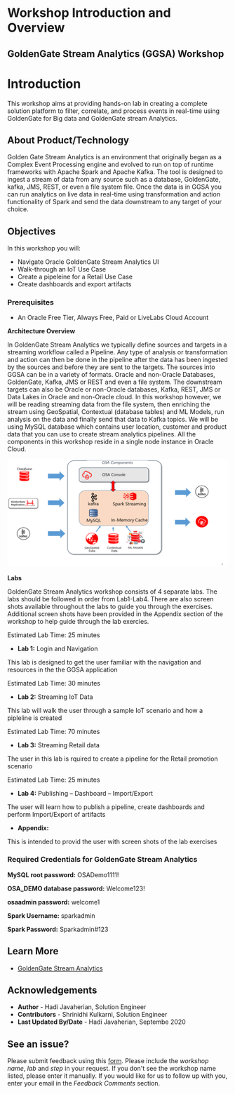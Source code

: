 # Workshop Introduction and Overview #

## GoldenGate Stream Analytics (GGSA) Workshop
# Introduction

This workshop aims at providing hands-on lab in creating a complete solution platform to filter, correlate, and process events in real-time using GoldenGate for Big data and GoldenGate stream Analytics.  

## About Product/Technology
Golden Gate Stream Analytics is an environment that originally began as a Complex Event Processing engine and evolved to run on top of runtime frameworks with Apache Spark and Apache Kafka.  The tool is designed to ingest a stream of data from any source such as a database, GoldenGate, kafka, JMS, REST, or even a file system file.  Once the data is in GGSA you can run analytics on live data in real-time using transformation and action functionality of Spark and send the data downstream to any target of your choice.  

## Objectives

In this workshop you will:
* Navigate Oracle GoldenGate Stream Analytics UI
* Walk-through an IoT Use Case
* Create a pipeleine for a Retail Use Case
* Create dashboards and export artifacts

### Prerequisites

* An Oracle Free Tier, Always Free, Paid or LiveLabs Cloud Account


**Architecture Overview**

In GoldenGate Stream Analytics we typically define sources and targets in a streaming workflow called a Pipeline.  Any type of analysis or transformation and action can then be done in the pipeline after the data has been ingested by the sources and before they are sent to the targets.  The sources into GGSA can be in a variety of formats.  Oracle and non-Oracle Databases, GoldenGate, Kafka, JMS or REST and even a file system.  The downstream targets can also be Oracle or non-Oracle databases, Kafka, REST, JMS or Data Lakes in Oracle and non-Oracle cloud.
In this workshop however, we will be reading streaming data from the file system, then enriching the stream using GeoSpatial, Contextual (database tables) and ML Models, run analysis on the data and finally send that data to Kafka topics.  We will be using MySQL database which contains user location, customer and product data that you can use to create stream analytics pipelines.  All the components in this workshop reside in a single node instance in Oracle Cloud.

![](./images/osaarchitecture.png)


**Labs**

GoldenGate Stream Analytics workshop consists of 4 separate labs.  The labs should be followed in order from Lab1-Lab4.  There are also screen shots available throughout the labs to guide you through the exercises.  Additional screen shots have been provided in the Appendix section of the workshop to help guide through the lab exercies.

Estimated Lab Time:  25 minutes

* **Lab 1:** Login and Navigation

This lab is designed to get the user familiar with the navigation and resources in the the GGSA application

Estimated Lab Time:  30 minutes

* **Lab 2:** Streaming IoT Data

This lab will walk the user through a sample IoT scenario and how a pipleline is created

Estimated Lab Time:  70 minutes

* **Lab 3:** Streaming Retail data 

The user in this lab is rquired to create a pipeline for the Retail promotion scenario

Estimated Lab Time:  25 minutes

* **Lab 4:** Publishing – Dashboard – Import/Export


The user will learn how to publish a pipeline, create dashboards and perform Import/Export of artifacts

* **Appendix:**

This is intended to provid the user with screen shots of the lab exercises 


### Required Credentials for GoldenGate Stream Analytics

**MySQL root password:** OSADemo1111!

**OSA_DEMO database password:** Welcome123!

**osaadmin password:** welcome1

**Spark Username:** sparkadmin

**Spark Password:** Sparkadmin#123

## Learn More

* [GoldenGate Stream Analytics](https://www.oracle.com/middleware/technologies)


## Acknowledgements

* **Author** - Hadi Javaherian, Solution Engineer
* **Contributors** - Shrinidhi Kulkarni, Solution Engineer
* **Last Updated By/Date** - Hadi Javaherian, Septembe 2020

## See an issue?
Please submit feedback using this [form](https://apexapps.oracle.com/pls/apex/f?p=133:1:::::P1_FEEDBACK:1). Please include the *workshop name*, *lab* and *step* in your request.  If you don't see the workshop name listed, please enter it manually. If you would like for us to follow up with you, enter your email in the *Feedback Comments* section.
